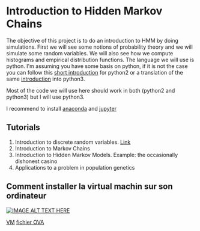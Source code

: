 # Introduction to Hidden Markov Chains

The objective of this project is to do an introduction to HMM by doing simulations. First we will see some notions of probability theory and we will simulate some random variables. We will also see how we compute histograms and empirical distribution functions.
The language we will use is python. I'm assuming you have some basis on python, if it is not the case you can follow this [short introduction](https://github.com/rajathkmp/Python-Lectures "python2 tutorial") for python2 or a translation of the same [introduction](https://gitlab.erc.monash.edu.au/andrease/Python4Maths/tree/master "python3 tutorial") into python3.

Most of the code we will use here should work in both (python2 and python3) but I will use python3.

I recommend to install [anaconda](https://www.anaconda.com/download/) and [jupyter](http://jupyter.org/)

Tutorials
---------

1. Introduction to discrete random variables. [Link](./Notebooks/randomVariableSimulation.ipynb)
2. Introduction to Markov Chains
3. Introduction to Hidden Markov Models. Example: the occasionally dishonest casino
4. Applications to a problem in population genetics


Comment installer la virtual machin sur son ordinateur
------------------------------------------------------

[![IMAGE ALT TEXT HERE](https://img.youtube.com/vi/DTRPXKigqTw/0.jpg)](https://www.youtube.com/watch?v=DTRPXKigqTw)

[VM](https://www.virtualbox.org/wiki/Downloads)
[fichier OVA](https://filez.insa-toulouse.fr/wcyjed)


